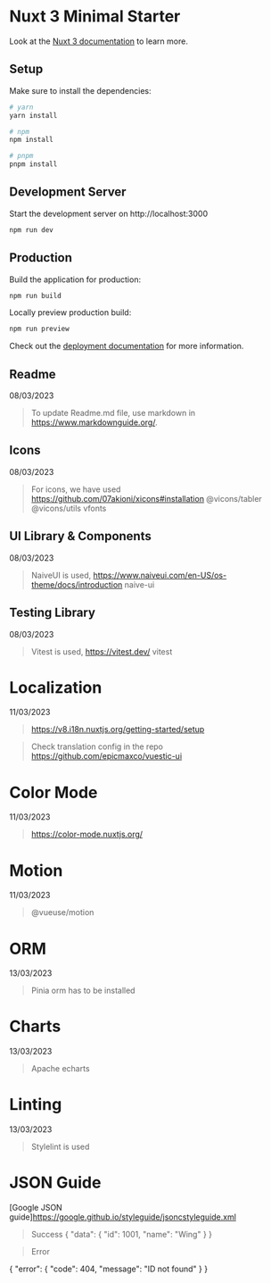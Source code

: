 # Nuxt 3 Minimal Starter

Look at the [Nuxt 3 documentation](https://nuxt.com/docs/getting-started/introduction) to learn more.

## Setup

Make sure to install the dependencies:

```bash
# yarn
yarn install

# npm
npm install

# pnpm
pnpm install
```

## Development Server

Start the development server on http://localhost:3000

```bash
npm run dev
```

## Production

Build the application for production:

```bash
npm run build
```

Locally preview production build:

```bash
npm run preview
```

Check out the [deployment documentation](https://nuxt.com/docs/getting-started/deployment) for more information.

## Readme
08/03/2023
> To update Readme.md file, use markdown in https://www.markdownguide.org/.

## Icons
08/03/2023
>For icons, we have used https://github.com/07akioni/xicons#installation
>@vicons/tabler
>@vicons/utils
>vfonts

## UI Library & Components
08/03/2023
>NaiveUI is used, https://www.naiveui.com/en-US/os-theme/docs/introduction
>naive-ui

## Testing Library
08/03/2023
> Vitest is used, https://vitest.dev/
> vitest

# Localization
11/03/2023
> https://v8.i18n.nuxtjs.org/getting-started/setup

> Check translation config in the repo https://github.com/epicmaxco/vuestic-ui

# Color Mode
11/03/2023
> https://color-mode.nuxtjs.org/

# Motion
11/03/2023
> @vueuse/motion

# ORM
13/03/2023
> Pinia orm has to be installed

# Charts
13/03/2023
> Apache echarts

# Linting
13/03/2023
> Stylelint is used

# JSON Guide

[Google JSON guide]https://google.github.io/styleguide/jsoncstyleguide.xml

> Success
{
  "data": {
    "id": 1001,
    "name": "Wing"
  }
}

> Error

{
  "error": {
    "code": 404,
    "message": "ID not found"
  }
}